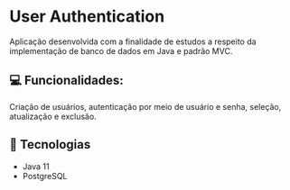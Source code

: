 # User Authentication

Aplicação desenvolvida com a finalidade de estudos a respeito da implementação de banco de dados em Java e padrão MVC.

## 💻 Funcionalidades:
Criação de usuários, autenticação por meio de usuário e senha, seleção, atualização e exclusão.

## 🚀 Tecnologias
- Java 11
- PostgreSQL
